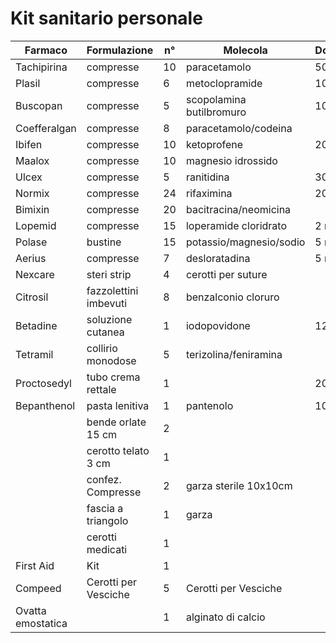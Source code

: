 # Kit sanitario personale

| Farmaco      | Formulazione          | n° | Molecola                 | Dosaggio   | Indicazioni                       |
|--------------|-----------------------|----|--------------------------|------------|-----------------------------------|
| Tachipirina  | compresse             | 10 | paracetamolo             | 500 mg     | dolore/febbre                     |
| Plasil       | compresse             | 6  | metoclopramide           | 10 mg      | nausea/vomito                     |
| Buscopan     | compresse             | 5  | scopolamina butilbromuro | 10 mg      | colica epatica/intestinale/renale |
| Coefferalgan | compresse             | 8  | paracetamolo/codeina     |            | dolore ++                         |
| Ibifen       | compresse             | 10 | ketoprofene              | 200 mg     | dolore articolare                 |
| Maalox       | compresse             | 10 | magnesio idrossido       |            | acidità gastrica                  |
| Ulcex        | compresse             | 5  | ranitidina               | 300 mg     | acidità gastrica++                |
| Normix       | compresse             | 24 | rifaximina               | 200 mg     | diarrea con febbre                |
| Bimixin      | compresse             | 20 | bacitracina/neomicina    |            | diarrea con febbre                |
| Lopemid      | compresse             | 15 | loperamide cloridrato    | 2 mg       | diarrea                           |
| Polase       | bustine               | 15 | potassio/magnesio/sodio  | 5 mg       | diarrea/disidratazione            |
| Aerius       | compresse             | 7  | desloratadina            | 5 mg       | allergia                          |
| Nexcare      | steri strip           | 4  | cerotti per suture       |            | ferite varie                      |
| Citrosil     | fazzolettini imbevuti | 8  | benzalconio cloruro      |            | disinfettante cute e ferite       |
| Betadine     | soluzione cutanea     | 1  | iodopovidone             | 125 ml     | antisepsi della cute e della mucosa orale, vaginale e rettale|
| Tetramil     | collirio monodose     | 5  | terizolina/feniramina    |            | decongestionante/antinfiammatorio |
| Proctosedyl  | tubo crema rettale    | 1  |                          | 20 g       | antiemorroidario                  |
|Bepanthenol   | pasta lenitiva        | 1  | pantenolo                | 100 g      | pasta lenitiva anti sfregamento   |
|              | bende orlate 15 cm    | 2  |                          |            |                                   |
|              | cerotto telato 3 cm   | 1  |                          |            |                                   |
|              | confez. Compresse     | 2  | garza sterile 10x10cm    |            |                                   |
|              | fascia a triangolo    | 1  | garza                    |            |                                   |
|              | cerotti medicati      | 1  |                          |            |                                   |
| First Aid    | Kit                   | 1  |                          |            |                                   |
| Compeed      | Cerotti per Vesciche  | 5  | Cerotti per Vesciche     |            | Vesciche varie                    |
| Ovatta emostatica| | 1 | alginato di calcio| |  |emorragie nasali e piccole emorragie|
